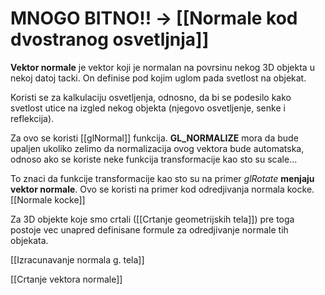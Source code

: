 
# MNOGO BITNO!! -> [[Normale kod dvostranog osvetljnja]]

**Vektor normale** je vektor koji je normalan na povrsinu nekog 3D objekta u nekoj datoj tacki. 
On definise pod kojim uglom pada svetlost na objekat.

Koristi se za kalkulaciju osvetljenja, odnosno, da bi se podesilo kako svetlost utice na izgled nekog objekta (njegovo osvetljenje, senke i reflekcija).

Za ovo se koristi [[glNormal]] funkcija.
**GL_NORMALIZE** mora da bude upaljen ukoliko zelimo da normalizacija ovog vektora bude automatska, odnoso ako se koriste neke funkcija transformacije kao sto su scale...

To znaci da funkcije transformacije kao sto su na primer *glRotate* **menjaju vektor normale**. Ovo se koristi na primer kod odredjivanja normala kocke. [[Normale kocke]]

Za 3D objekte koje smo crtali ([[Crtanje geometrijskih tela]]) pre toga postoje vec unapred definisane formule za odredjivanje normale tih objekata.

[[Izracunavanje normala g. tela]]

[[Crtanje vektora normale]]